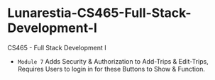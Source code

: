 # Lunarestia-CS465-Full-Stack-Development-I
CS465 - Full Stack Development I

* `Module 7` Adds Security & Authorization to Add-Trips & Edit-Trips, Requires Users to login in for these Buttons to Show & Function.
